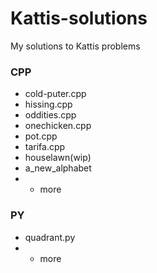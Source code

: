 # Kattis-solutions
My solutions to Kattis problems

### CPP
- cold-puter.cpp
- hissing.cpp
- oddities.cpp
- onechicken.cpp
- pot.cpp
- tarifa.cpp
- houselawn(wip)
- a_new_alphabet
- + more

### PY
- quadrant.py
- + more